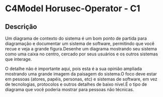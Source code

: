 # C4Model Horusec-Operator - C1

## Descrição
Um diagrama de contexto do sistema é um bom ponto de partida para diagramação e documentar um sistema de software, permitindo que você recue e veja a grande figura.Desenhe um diagrama mostrando seu sistema como uma caixa no centro, cercado por seus usuários e os outros sistemas que interage.

O detalhe não é importante aqui, pois esta é a sua opinião ampliada mostrando uma grande imagem da paisagem do sistema.O foco deve estar em pessoas (atores, papéis, personas, etc) e sistemas de software, em vez de tecnologias, protocolos e outros detalhes de baixo nível.É o tipo de diagrama que você poderia mostrar para pessoas não técnicas.